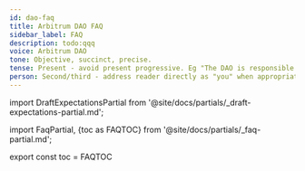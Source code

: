 ```yaml
---
id: dao-faq
title: Arbitrum DAO FAQ
sidebar_label: FAQ
description: todo:qqq
voice: Arbitrum DAO
tone: Objective, succinct, precise.
tense: Present - avoid present progressive. Eg "The DAO is responsible for..." instead of "The DAO is currently responsible for..." and "The DAO is implementing...".
person: Second/third - address reader directly as "you" when appropriate, refer to the DAO as the DAO, not as "we".
---
```


import DraftExpectationsPartial from '@site/docs/partials/_draft-expectations-partial.md'; 

<DraftExpectationsPartial />


import FaqPartial, {toc as FAQTOC} from '@site/docs/partials/_faq-partial.md';

<div data-faq-origin-slug='dao-faq'>
    <FaqPartial />
</div>

export const toc = FAQTOC
